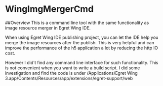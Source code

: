 # WingImgMergerCmd

##Overview
This is a command line tool with the same functionality as image resource merger in Egret Wing IDE. 

When using Egret Wing IDE publishing project, you can let the IDE help you merge the image resources after the publish. This is very helpful and can improve the performance of the h5 application a lot by reducing the http IO cost.

However I did't find any command line interface for such functionality. This is not convenient when you want to write a build script. I did some investigation and find the code is under /Applications/Egret Wing 3.app/Contents/Resources/app/extensions/egret-support/web

